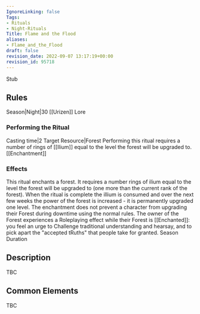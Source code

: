```yaml
---
IgnoreLinking: false
Tags:
- Rituals
- Night-Rituals
Title: Flame and the Flood
aliases:
- Flame_and_the_Flood
draft: false
revision_date: 2022-09-07 13:17:19+00:00
revision_id: 95718
---
```


Stub
## Rules
Season|Night|30
[[Urizen]] Lore
### Performing the Ritual
Casting time|2 Target Resource|Forest 
Performing this ritual requires a number of rings of [[Ilium]] equal to the level the forest will be upgraded to.
[[Enchantment]]
### Effects
This ritual enchants a forest. It requires a number rings of ilium equal to the level the forest will be upgraded to (one more than the current rank of the forest). When the ritual is complete the illium is consumed and over the next few weeks the power of the forest is increased - it is permanently upgraded one level. 
The enchantment does not prevent a character from upgrading their Forest during downtime using the normal rules.
The owner of the Forest experiences a Roleplaying effect while their Forest is [[Enchanted]]:  you feel an urge to Challenge traditional understanding and hearsay, and to pick apart the "accepted tRuths" that people take for granted.
Season Duration
## Description
TBC
## Common Elements
TBC